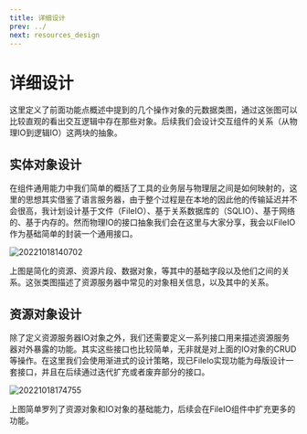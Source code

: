 ```yaml
---
title: 详细设计
prev: ../
next: resources_design
---
```


# 详细设计

这里定义了前面功能点概述中提到的几个操作对象的元数据类图，通过这张图可以比较直观的看出交互逻辑中存在那些对象。后续我们会设计交互组件的关系（从物理IO到逻辑IO）这两块的抽象。


## 实体对象设计

在组件通用能力中我们简单的概括了工具的业务层与物理层之间是如何映射的，这里的思想其实借鉴了语言服务器，由于整个过程是在本地的因此他的传输延迟并不会很高，我计划设计基于文件（FileIO）、基于关系数据库的（SQLIO）、基于网络的、基于内存的。然而物理IO的接口抽象我们会在这里与大家分享，我会以FileIO作为基础简单的封装一个通用接口。

![20221018140702](https://img.jaken.top/image/20221018140702.png)

上图是简化的资源、资源片段、数据对象，等其中的基础字段以及他们之间的关系。这张类图描述了资源服务器中常见的对象相关信息，以及其中的关系。

## 资源对象设计

除了定义资源服务器IO对象之外，我们还需要定义一系列接口用来描述资源服务器对外暴露的功能。其实这些接口也比较简单，无非就是对上面的IO对象的CRUD等操作。在这里我们会使用渐进式的设计策略，现已FileIo实现功能为母版设计一套接口，并且在后续通过迭代扩充或者废弃部分的接口。

![20221018174755](https://img.jaken.top/image/20221018174755.png)

上图简单罗列了资源对象和IO对象的基础能力，后续会在FileIO组件中扩充更多的功能。
